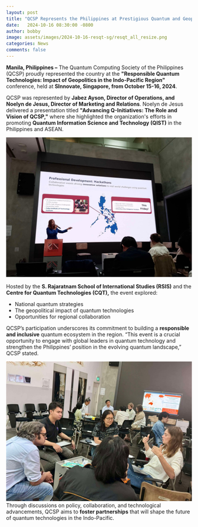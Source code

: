 ```yaml
---
layout: post
title: "QCSP Represents the Philippines at Prestigious Quantum and Geopolitics Event in Singapore"
date:   2024-10-16 08:30:00 -0800
author: bobby
image: assets/images/2024-10-16-resqt-sg/resqt_all_resize.png
categories: News
comments: false
---
```

**Manila, Philippines –** The Quantum Computing Society of the Philippines (QCSP) proudly represented the country at the **"Responsible Quantum Technologies: Impact of Geopolitics in the Indo-Pacific Region"** conference, held at **SInnovate, Singapore, from October 15-16, 2024**.  

QCSP was represented by **Jabez Ayson, Director of Operations, and Noelyn de Jesus, Director of Marketing and Relations**. Noelyn de Jesus delivered a presentation titled **"Advancing Q-Initiatives: The Role and Vision of QCSP,"** where she highlighted the organization's efforts in promoting **Quantum Information Science and Technology (QIST)** in the Philippines and ASEAN.  


![](/assets/images/2024-10-16-resqt-sg/resqt_noey_ph_resqt_2024.JPG)

Hosted by the **S. Rajaratnam School of International Studies (RSIS)** and the **Centre for Quantum Technologies (CQT),** the event explored:  

- National quantum strategies  
- The geopolitical impact of quantum technologies  
- Opportunities for regional collaboration  

QCSP’s participation underscores its commitment to building a **responsible and inclusive** quantum ecosystem in the region. “This event is a crucial opportunity to engage with global leaders in quantum technology and strengthen the Philippines’ position in the evolving quantum landscape,” QCSP stated.  

![](/assets/images/2024-10-16-resqt-sg/resqt_jabez.JPG)
Through discussions on policy, collaboration, and technological advancements, QCSP aims to **foster partnerships** that will shape the future of quantum technologies in the Indo-Pacific. 
